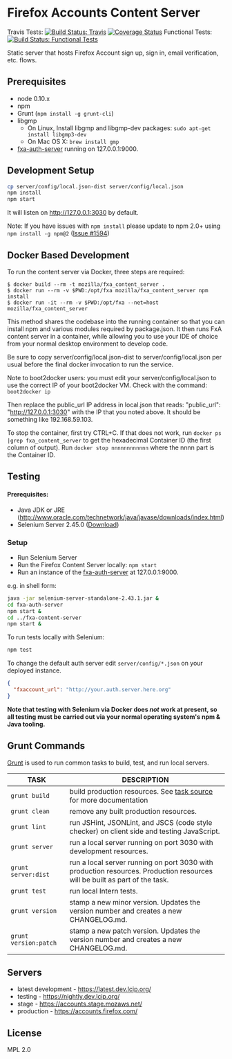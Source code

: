 # Firefox Accounts Content Server

Travis Tests: [![Build Status: Travis](https://travis-ci.org/mozilla/fxa-content-server.svg?branch=master)](https://travis-ci.org/mozilla/fxa-content-server)
[![Coverage Status](https://img.shields.io/coveralls/mozilla/fxa-content-server.svg)](https://coveralls.io/r/mozilla/fxa-content-server)
Functional Tests: 
[![Build Status: Functional Tests](http://qa.stage.mozaws.net:8080/job/fxa.content-server-tests.dev/badge/icon)](http://qa.stage.mozaws.net:8080/job/fxa.content-server-tests.dev/)

Static server that hosts Firefox Account sign up, sign in, email verification, etc. flows.

## Prerequisites

* node 0.10.x
* npm
* Grunt (`npm install -g grunt-cli`)
* libgmp
  * On Linux, Install libgmp and libgmp-dev packages: `sudo apt-get install libgmp3-dev`
  * On Mac OS X: `brew install gmp`
* [fxa-auth-server](https://github.com/mozilla/fxa-auth-server) running on 127.0.0.1:9000.

## Development Setup

```sh
cp server/config/local.json-dist server/config/local.json
npm install
npm start
```

It will listen on <http://127.0.0.1:3030> by default.

Note: If you have issues with `npm install` please update to npm 2.0+ using `npm install -g npm@2` 
([Issue #1594](https://github.com/mozilla/fxa-content-server/issues/1594))

## Docker Based Development

To run the content server via Docker, three steps are required:

    $ docker build --rm -t mozilla/fxa_content_server .
    $ docker run --rm -v $PWD:/opt/fxa mozilla/fxa_content_server npm install
    $ docker run -it --rm -v $PWD:/opt/fxa --net=host mozilla/fxa_content_server

This method shares the codebase into the running container so that you can install npm and various modules required by package.json. It then runs FxA content server in a container, while allowing you to use your IDE of choice from your normal desktop environment to develop code.

Be sure to copy server/config/local.json-dist to server/config/local.json per usual before the final docker invocation to run the service.

Note to boot2docker users: you must edit your server/config/local.json to use the correct IP of your boot2docker VM. Check with the command: `boot2docker ip`

 Then replace the public_url IP address in local.json that reads: "public_url": "http://127.0.0.1:3030" with the IP that you noted above. It should be something like 192.168.59.103.

To stop the container, first try CTRL+C. If that does not work, run `docker ps |grep fxa_content_server` to get the hexadecimal Container ID (the first column of output). Run `docker stop nnnnnnnnnnnn` where the nnnn part is the Container ID.

## Testing

#### Prerequisites:
  * Java JDK or JRE (http://www.oracle.com/technetwork/java/javase/downloads/index.html)
  * Selenium Server 2.45.0 ([Download](http://selenium-release.storage.googleapis.com/2.45/selenium-server-standalone-2.45.0.jar))

### Setup

* Run Selenium Server
* Run the Firefox Content Server locally: `npm start`
* Run an instance of the [fxa-auth-server](https://github.com/mozilla/fxa-auth-server) at 127.0.0.1:9000.

e.g. in shell form:

```sh
java -jar selenium-server-standalone-2.43.1.jar &
cd fxa-auth-server
npm start &
cd ../fxa-content-server
npm start &
```

To run tests locally with Selenium:

```sh
npm test
```

To change the default auth server edit `server/config/*.json` on your deployed instance.

```json
{
  "fxaccount_url": "http://your.auth.server.here.org"
}
```

**Note that testing with Selenium via Docker does *not* work at present, so all testing must be carried out via your normal operating system's npm & Java tooling.**

## Grunt Commands

[Grunt](http://gruntjs.com/) is used to run common tasks to build, test, and run local servers.

| TASK | DESCRIPTION |
|------|-------------|
| `grunt build` | build production resources. See [task source](grunttasks/build.js) for more documentation |
| `grunt clean` | remove any built production resources. |
| `grunt lint` | run JSHint, JSONLint, and JSCS (code style checker) on client side and testing JavaScript. |
| `grunt server` | run a local server running on port 3030 with development resources. |
| `grunt server:dist` | run a local server running on port 3030 with production resources. Production resources will be built as part of the task. |
| `grunt test` | run local Intern tests. |
| `grunt version` | stamp a new minor version. Updates the version number and creates a new CHANGELOG.md. |
| `grunt version:patch` | stamp a new patch version. Updates the version number and creates a new CHANGELOG.md. |

## Servers

* latest development - https://latest.dev.lcip.org/
* testing - https://nightly.dev.lcip.org/
* stage - https://accounts.stage.mozaws.net/
* production - https://accounts.firefox.com/

## License

MPL 2.0
